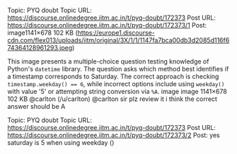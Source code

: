 Topic: PYQ doubt
Topic URL: https://discourse.onlinedegree.iitm.ac.in/t/pyq-doubt/172373
Post URL: https://discourse.onlinedegree.iitm.ac.in/t/pyq-doubt/172373/1
Post:  image1141×678 102 KB (https://europe1.discourse-cdn.com/flex013/uploads/iitm/original/3X/1/1/1147fa7bca00db3d2085d116f674364128961293.jpeg)

This image presents a multiple-choice question testing knowledge of Python's `datetime` library. The question asks which method best identifies if a timestamp corresponds to Saturday. The correct approach is checking `timestamp.weekday() == 6`, while incorrect options include using `weekday()` with value '5' or attempting string conversion via `%A`.
 image image 1141×678 102 KB 
 @carlton (/u/carlton) @carlton  sir plz review it 
i think the correct answer should be A 

Topic: PYQ doubt
Topic URL: https://discourse.onlinedegree.iitm.ac.in/t/pyq-doubt/172373
Post URL: https://discourse.onlinedegree.iitm.ac.in/t/pyq-doubt/172373/2
Post:  yes saturday is 5 when using weekday () 
